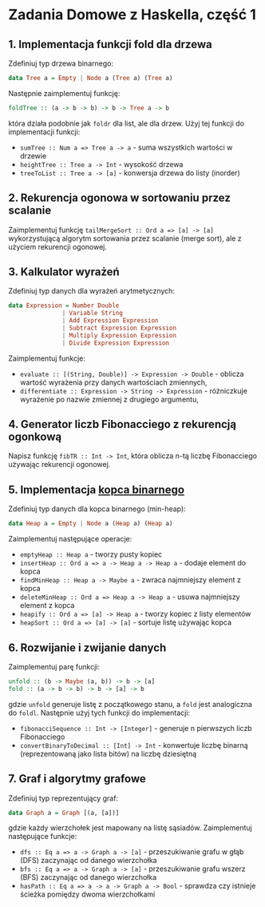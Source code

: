 # Zadania Domowe z Haskella, część 1

## 1. Implementacja funkcji fold dla drzewa
Zdefiniuj typ drzewa binarnego:
```haskell
data Tree a = Empty | Node a (Tree a) (Tree a)
```
Następnie zaimplementuj funkcję:
```haskell
foldTree :: (a -> b -> b) -> b -> Tree a -> b
```
która działa podobnie jak `foldr` dla list, ale dla drzew. Użyj tej funkcji do implementacji funkcji:
- `sumTree :: Num a => Tree a -> a` - suma wszystkich wartości w drzewie
- `heightTree :: Tree a -> Int` - wysokość drzewa
- `treeToList :: Tree a -> [a]` - konwersja drzewa do listy (inorder)

## 2. Rekurencja ogonowa w sortowaniu przez scalanie
Zaimplementuj funkcję `tailMergeSort :: Ord a => [a] -> [a]` wykorzystującą algorytm sortowania przez 
scalanie (merge sort), ale z użyciem rekurencji ogonowej. 

## 3. Kalkulator wyrażeń
Zdefiniuj typ danych dla wyrażeń arytmetycznych:
```haskell
data Expression = Number Double 
               | Variable String 
               | Add Expression Expression 
               | Subtract Expression Expression 
               | Multiply Expression Expression 
               | Divide Expression Expression
```
Zaimplementuj funkcje:
- `evaluate :: [(String, Double)] -> Expression -> Double` - oblicza wartość wyrażenia przy danych wartościach zmiennych,
- `differentiate :: Expression -> String -> Expression` - różniczkuje wyrażenie po nazwie zmiennej z drugiego argumentu, 

## 4. Generator liczb Fibonacciego z rekurencją ogonkową
Napisz funkcję `fibTR :: Int -> Int`, która oblicza n-tą liczbę Fibonacciego używając rekurencji ogonowej. 


## 5. Implementacja [kopca binarnego](https://en.wikipedia.org/wiki/Binary_heap)
Zdefiniuj typ danych dla kopca binarnego (min-heap):
```haskell
data Heap a = Empty | Node a (Heap a) (Heap a)
```
Zaimplementuj następujące operacje:
- `emptyHeap :: Heap a` - tworzy pusty kopiec
- `insertHeap :: Ord a => a -> Heap a -> Heap a` - dodaje element do kopca
- `findMinHeap :: Heap a -> Maybe a` - zwraca najmniejszy element z kopca
- `deleteMinHeap :: Ord a => Heap a -> Heap a` - usuwa najmniejszy element z kopca
- `heapify :: Ord a => [a] -> Heap a` - tworzy kopiec z listy elementów
- `heapSort :: Ord a => [a] -> [a]` - sortuje listę używając kopca

## 6. Rozwijanie i zwijanie danych
Zaimplementuj parę funkcji:
```haskell
unfold :: (b -> Maybe (a, b)) -> b -> [a]
fold :: (a -> b -> b) -> b -> [a] -> b
```
gdzie `unfold` generuje listę z początkowego stanu, a `fold` jest analogiczna do `foldl`. 
Następnie użyj tych funkcji do implementacji:
- `fibonacciSequence :: Int -> [Integer]` - generuje n pierwszych liczb Fibonacciego
- `convertBinaryToDecimal :: [Int] -> Int` - konwertuje liczbę binarną (reprezentowaną jako lista bitów) na liczbę dziesiętną


## 7. Graf i algorytmy grafowe
Zdefiniuj typ reprezentujący graf:
```haskell
data Graph a = Graph [(a, [a])]
```
gdzie każdy wierzchołek jest mapowany na listę sąsiadów. Zaimplementuj następujące funkcje:
- `dfs :: Eq a => a -> Graph a -> [a]` - przeszukiwanie grafu w głąb (DFS) zaczynając od danego wierzchołka
- `bfs :: Eq a => a -> Graph a -> [a]` - przeszukiwanie grafu wszerz (BFS) zaczynając od danego wierzchołka
- `hasPath :: Eq a => a -> a -> Graph a -> Bool` - sprawdza czy istnieje ścieżka pomiędzy dwoma wierzchołkami
